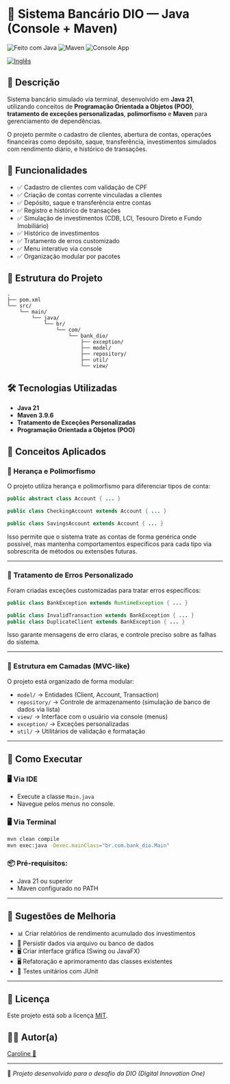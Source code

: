 
# 🏦 Sistema Bancário DIO — Java (Console + Maven)

![Feito com Java](https://img.shields.io/badge/Feito%20com-Java-orange?style=for-the-badge&logo=java)
![Maven](https://img.shields.io/badge/Maven-Build%20Tool-important?style=for-the-badge&logo=apachemaven)
![Console App](https://img.shields.io/badge/Console-Java%2021-blueviolet?style=for-the-badge)

<a href="https://github.com/Caroline-Teixeira/bank-opp-dio/blob/main/README_ENG.md"><img src="https://raw.githubusercontent.com/yammadev/flag-icons/refs/heads/master/png/US%402x.png" alt="Inglês" ></a>

## 📖 Descrição

Sistema bancário simulado via terminal, desenvolvido em **Java 21**, utilizando conceitos de **Programação Orientada a Objetos (POO)**, **tratamento de exceções personalizadas**, **polimorfismo** e **Maven** para gerenciamento de dependências.

O projeto permite o cadastro de clientes, abertura de contas, operações financeiras como depósito, saque, transferência, investimentos simulados com rendimento diário, e histórico de transações.

## 🎯 Funcionalidades

- ✅ Cadastro de clientes com validação de CPF
- ✅ Criação de contas corrente vinculadas a clientes
- ✅ Depósito, saque e transferência entre contas
- ✅ Registro e histórico de transações
- ✅ Simulação de investimentos (CDB, LCI, Tesouro Direto e Fundo Imobiliário)
- ✅ Histórico de investimentos
- ✅ Tratamento de erros customizado
- ✅ Menu interativo via console
- ✅ Organização modular por pacotes

## 📂 Estrutura do Projeto

```
.
├── pom.xml
└── src/
    └── main/
        └── java/
            └── br/
                └── com/
                    └── bank_dio/
                        ├── exception/
                        ├── model/
                        ├── repository/
                        ├── util/
                        └── view/
```

## 🛠️ Tecnologias Utilizadas

- **Java 21**
- **Maven 3.9.6**
- **Tratamento de Exceções Personalizadas**
- **Programação Orientada a Objetos (POO)**

## 📖 Conceitos Aplicados

### 📌 Herança e Polimorfismo

O projeto utiliza herança e polimorfismo para diferenciar tipos de conta:

```java
public abstract class Account { ... }

public class CheckingAccount extends Account { ... }

public class SavingsAccount extends Account { ... }
```

Isso permite que o sistema trate as contas de forma genérica onde possível, mas mantenha comportamentos específicos para cada tipo via sobrescrita de métodos ou extensões futuras.

---

### 📌 Tratamento de Erros Personalizado

Foram criadas exceções customizadas para tratar erros específicos:

```java
public class BankException extends RuntimeException { ... }

public class InvalidTransaction extends BankException { ... }
public class DuplicateClient extends BankException { ... }
```

Isso garante mensagens de erro claras, e controle preciso sobre as falhas do sistema.

---

### 📌 Estrutura em Camadas (MVC-like)

O projeto está organizado de forma modular:

- `model/` → Entidades (Client, Account, Transaction)
- `repository/` → Controle de armazenamento (simulação de banco de dados via lista)
- `view/` → Interface com o usuário via console (menus)
- `exception/` → Exceções personalizadas
- `util/` → Utilitários de validação e formatação

---

## 📖 Como Executar

### 🖥️ Via IDE

- Execute a classe `Main.java`
- Navegue pelos menus no console.

### 🖥️ Via Terminal

```bash
mvn clean compile
mvn exec:java -Dexec.mainClass="br.com.bank_dio.Main"
```

### 📦 Pré-requisitos:

- Java 21 ou superior
- Maven configurado no PATH

---

## 📌 Sugestões de Melhoria

- 📊 Criar relatórios de rendimento acumulado dos investimentos
- 💾 Persistir dados via arquivo ou banco de dados
- 🖥️ Criar interface gráfica (Swing ou JavaFX)
- 🖥️ Refatoração e aprimoramento das classes existentes
- 📑 Testes unitários com JUnit

---

## 📄 Licença

Este projeto está sob a licença [MIT](LICENSE).

## 👩‍💻 Autor(a)

[Caroline 💙](https://github.com/Caroline-Teixeira)

---

📌 *Projeto desenvolvido para o desafio da DIO (Digital Innovation One)*

